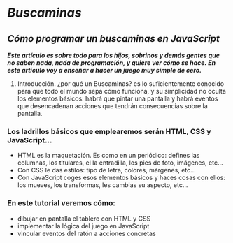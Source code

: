 # **_Buscaminas_**

## **_Cómo programar un buscaminas en JavaScript_**

**_Este artículo es sobre todo para los hijos, sobrinos y demás gentes que no saben nada, nada de programación, y quiere ver cómo se hace. En este artículo voy a enseñar a hacer un juego muy simple de cero._**

1. Introducción.
¿por qué un Buscaminas? es lo suficientemente conocido para que todo el mundo sepa cómo funciona, y su simplicidad no oculta los elementos básicos: habrá que pintar una pantalla y habrá eventos que desencadenan acciones que tendrán consecuencias sobre la pantalla.

### Los ladrillos básicos que emplearemos serán HTML, CSS y JavaScript...

- HTML es la maquetación. Es como en un periódico: defines las columnas, los titulares, el la entradilla, los pies de foto, imágenes, etc…
- Con CSS le das estilos: tipo de letra, colores, márgenes, etc…
- Con JavaScript coges esos elementos básicos y haces cosas con ellos: los mueves, los transformas, les cambias su aspecto, etc…

### En este tutorial veremos cómo:

- dibujar en pantalla el tablero con HTML y CSS
- implementar la lógica del juego en JavaScript
- vincular eventos del ratón a acciones concretas

